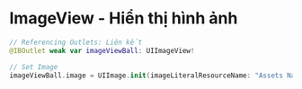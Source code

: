 # ImageView - Hiển thị hình ảnh

```swift
// Referencing Outlets: Liên kết
@IBOutlet weak var imageViewBall: UIImageView!

// Set Image
imageViewBall.image = UIImage.init(imageLiteralResourceName: "Assets Name")
```